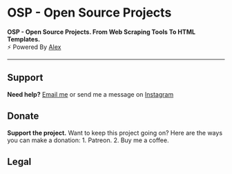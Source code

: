 # OSP - Open Source Projects
<b>OSP - Open Source Projects. From Web Scraping Tools To HTML Templates.</b><br>
⚡ Powered By <a href="https://www.instagram.com/aleex.it">Alex</a><br>
<hr>

<h2>Support</h2>
<p><b>Need help?</b> <a href="">Email me</a> or send me a message on <a href="">Instagram</a></p>

<h2>Donate</h2>
<p><b>Support the project.</b> Want to keep this project going on?
Here are the ways you can make a donation:
1. Patreon.
2. Buy me a coffee.</p>

<h2>Legal</h2>
